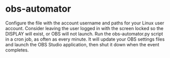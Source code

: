 # obs-automator

Configure the file with the account username and paths for your Linux user account.
Consider leaving the user logged in with the screen locked so the DISPLAY will exist, or OBS will not launch.
Run the obs-automator.py script in a cron job, as often as every minute.
It will update your OBS settings files and launch the OBS Studio application, then shut it down when the event completes.
